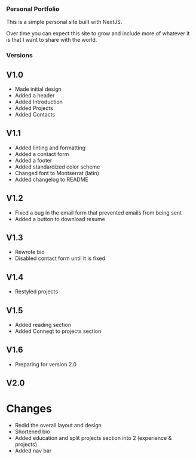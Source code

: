 ### Personal Portfolio

This is a simple personal site built with NextJS.

Over time you can expect this site to grow and include more of whatever it is that I want to share with the world.

### Versions

## V1.0
* Made initial design
* Added a header
* Added Introduction
* Added Projects
* Added Contacts

## V1.1
* Added linting and formatting
* Added a contact form
* Added a footer
* Added standardized color scheme
* Changed font to Montserrat (latin)
* Added changelog to README

## V1.2
* Fixed a bug in the email form that prevented emails from being sent
* Added a button to download resume

## V1.3
* Rewrote bio
* Disabled contact form until it is fixed

## V1.4
* Restyled projects

## V1.5
* Added reading section
* Added Conneqt to projects section

## V1.6
* Preparing for version 2.0

## V2.0
# Changes
* Redid the overall layout and design
* Shortened bio
* Added education and split projects section into 2 (experience & projects)
* Added nav bar
